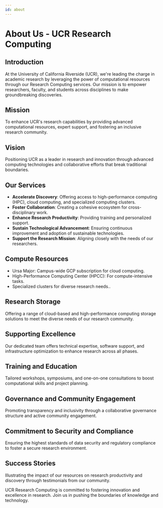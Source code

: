 ```yaml
---
id: about
---
```



# About Us - UCR Research Computing

## Introduction
At the University of California Riverside (UCR), we're leading the charge in academic research by leveraging the power of computational resources through our Research Computing services. Our mission is to empower researchers, faculty, and students across disciplines to make groundbreaking discoveries.

## Mission
To enhance UCR's research capabilities by providing advanced computational resources, expert support, and fostering an inclusive research community.

## Vision
Positioning UCR as a leader in research and innovation through advanced computing technologies and collaborative efforts that break traditional boundaries.

## Our Services
- **Accelerate Discovery**: Offering access to high-performance computing (HPC), cloud computing, and specialized computing clusters.
- **Foster Collaboration**: Creating a cohesive ecosystem for cross-disciplinary work.
- **Enhance Research Productivity**: Providing training and personalized support.
- **Sustain Technological Advancement**: Ensuring continuous improvement and adoption of sustainable technologies.
- **Support the Research Mission**: Aligning closely with the needs of our researchers.

## Compute Resources
- Ursa Major: Campus-wide GCP subscription for cloud computing.
- High-Performance Computing Center (HPCC): For compute-intensive tasks.
- Specialized clusters for diverse research needs..

## Research Storage
Offering a range of cloud-based and high-performance computing storage solutions to meet the diverse needs of our research community.

## Supporting Excellence
Our dedicated team offers technical expertise, software support, and infrastructure optimization to enhance research across all phases.

## Training and Education
Tailored workshops, symposiums, and one-on-one consultations to boost computational skills and project planning.

## Governance and Community Engagement
Promoting transparency and inclusivity through a collaborative governance structure and active community engagement.

## Commitment to Security and Compliance
Ensuring the highest standards of data security and regulatory compliance to foster a secure research environment.

## Success Stories
Illustrating the impact of our resources on research productivity and discovery through testimonials from our community.

UCR Research Computing is committed to fostering innovation and excellence in research. Join us in pushing the boundaries of knowledge and technology.

